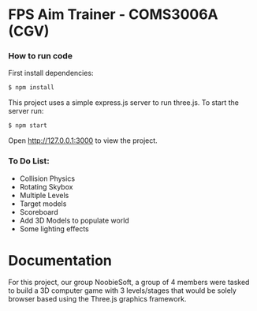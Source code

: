 # FPS Aim Trainer - COMS3006A (CGV)

### How to run code
First install dependencies:
```bash
$ npm install
```
This project uses a simple express.js server to run three.js. To start the server run:
```bash
$ npm start
```
Open http://127.0.0.1:3000 to view the project. 


### To Do List:
* Collision Physics
* Rotating Skybox
* Multiple Levels
* Target models
* Scoreboard
* Add 3D Models to populate world
* Some lighting effects

# Documentation 

For this project, our group NoobieSoft, a group of 4 members were tasked to build a 3D computer game with 3 levels/stages that would be solely browser based using the Three.js graphics framework.

